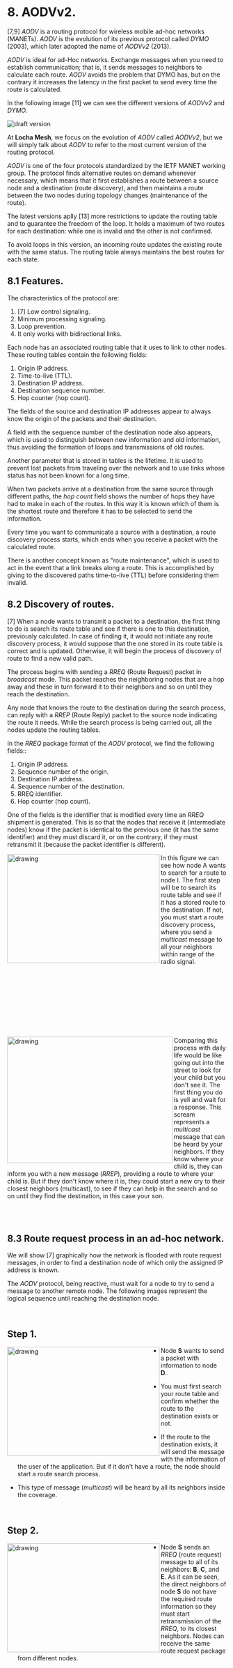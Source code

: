 # 8. AODVv2.

[7,9] _AODV_ is a routing protocol for wireless mobile ad-hoc networks (MANETs). _AODV_ is the evolution of its previous protocol called _DYMO_ (2003), which later adopted the name of _AODVv2_ (2013).

_AODV_ is ideal for ad-Hoc networks. Exchange messages when you need to establish communication; that is, it sends messages to neighbors to calculate each route. _AODV_ avoids the problem that DYMO has, but on the contrary it increases the latency in the first packet to send every time the route is calculated.

In the following image [11] we can see the different versions of _AODVv2_ and _DYMO_.

![draft version](pics/aodv-versions.png "draft version")

At **Locha Mesh**, we focus on the evolution of _AODV_ called _AODVv2_, but we will simply talk about _AODV_ to refer to the most current version of the routing protocol.

_AODV_ is one of the four protocols standardized by the IETF MANET working group. The protocol finds alternative routes on demand whenever necessary, which means that it first establishes a route between a source node and a destination (route discovery), and then maintains a route between the two nodes during topology changes (maintenance of the route).

The latest versions aplly [13] more restrictions to update the routing table and to guarantee the freedom of the loop.
It holds a maximum of two routes for each destination: while one is invalid and the other is not confirmed.

To avoid loops in this version, an incoming route updates the existing route with the same status. The routing table always maintains the best routes for each state.

## 8.1 Features.

The characteristics of the protocol are:

<ol>
 <li>[7] Low control signaling. </li>
 <li>Minimum processing signaling.</li>
 <li>Loop prevention.</li>
 <li>It only works with bidirectional links.</li>
</ol> 

Each node has an associated routing table that it uses to link to other nodes. These routing tables contain the following fields: 

<ol>
 <li>Origin IP address.</li>
 <li>Time-to-live (TTL). </li>
 <li>Destination IP address.</li>
 <li>Destination sequence number.</li>
 <li>Hop counter (hop count).</li>
</ol>

The fields of the source and destination IP addresses appear to always know the origin of the packets and their destination.

A field with the sequence number of the destination node also appears, which is used to distinguish between new information and old information, thus avoiding the formation of loops and transmissions of old routes. 

Another parameter that is stored in tables is the lifetime. It is used to prevent lost packets from traveling over the network and to use links whose status has not been known for a long time. 

When two packets arrive at a destination from the same source through different paths, the _hop count_ field shows the number of hops they have had to make in each of the routes. In this way it is known which of them is the shortest route and therefore it has to be selected to send the information.

Every time you want to communicate a source with a destination, a route discovery process starts, which ends when you receive a packet with the calculated route.

There is another concept known as "route maintenance", which is used to act in the event that a link breaks along a route. This is accomplished by giving to the discovered paths time-to-live (TTL) before considering them invalid.


## 8.2 Discovery of routes. 
[7] When a node wants to transmit a packet to a destination, the first thing to do is search its route table and see if there is one to this destination, previously calculated. In case of finding it, it would not initiate any route discovery process, it would suppose that the one stored in its route table is correct and is updated. Otherwise, it will begin the process of discovery of  route to find a new valid path. 

The process begins with sending a _RREQ_ (Route Request) packet in _broadcast_ mode. This packet reaches the neighboring nodes that are a hop away and these in turn forward it to their neighbors and so on until they reach the destination.

Any node that knows the route to the destination during the search process, can reply with a _RREP_ (Route Reply) packet to the source node indicating the route it needs. While the search process is being carried out, all the nodes update the routing tables.

In the _RREQ_ package format of the _AODV_ protocol, we find the following fields:: 

<ol>
 <li>Origin IP address.</li>
 <li>Sequence number of the origin.</li>
 <li>Destination IP address.</li>
 <li>Sequence number of the destination.</li>
 <li>RREQ identifier.</li>
 <li>Hop counter (hop count).</li>
</ol>

One of the fields is the identifier that is modified every time an _RREQ_ shipment is generated. This is so that the nodes that receive it (intermediate nodes) know if the packet is identical to the previous one (it has the same identifier) ​​and they must discard it, or on the contrary, if they must retransmit it (because the packet identifier is different). 


<p>
<img src="../pics/RREQ-table-route.png" alt="drawing" height="250" width="350" align="left"/>
</p>


In this figure we can see how node A wants to search for a route to node I. The first step will be to search its route table and see if it has a stored route to the destination. If not, you must start a route discovery process, where you send a _multicast_ message to all your neighbors within range of the radio signal.


<br />&nbsp;<br />
<br />&nbsp;<br />
<br />&nbsp;<br />
<br />&nbsp;<br />

<img src="../pics/aodv-family.png" alt="drawing" height="290" width="380" align="left"/>
</p>


Comparing this process with daily life would be like going out into the street to look for your child but you don't see it. The first thing you do is yell and wait for a response. This scream represents a _multicast_ message that can be heard by your neighbors. If they know where your child is, they can inform you with a new message (_RREP_), providing a route to where your child is. But if they don't know where it is, they could start a new cry to their closest neighbors (multicast), to see if they can help in the search and so on until they find the destination, in this case your son.

<br />&nbsp;<br />



## 8.3 Route request process in an ad-hoc network.

We will show [7] graphically how the network is flooded with route request messages, in order to find a destination node of which only the assigned IP address is known.

The _AODV_ protocol, being reactive, must wait for a node to try to send a message to another remote node. The following images represent the logical sequence until reaching the destination node.

<br>

<h2> Step 1. </h2>

<p>
<img src="../pics/RREQ1.png" alt="drawing" height="250" width="350" align="left"/>
</p>

- Node **S** wants to send a packet with information to node **D**.. 

- You must first search your route table and confirm whether the route to the destination exists or not.

- If the route to the destination exists, it will send the message with the information of the user of the application. But if it don't have a route, the node should start a route search process.

- This type of message (_multicast_) will be heard by all its neighbors inside the coverage.

<br>


<h2> Step 2. </h2>

<p>
<img src="../pics/RREQ2.png" alt="drawing" height="250" width="350" align="left"/>
</p>


- Node **S** sends an _RREQ_ (route request) message to all of its neighbors: **B**, **C**, and **E**. As it can be seen, the direct neighbors of node **S** do not have the required route information so they must start retransmission of the _RREQ_, to its closest neighbors. Nodes can receive the same route request package from different nodes.
<br>
<br>
<br>
<br>
<br>
<br>

<h2> Step 3. </h2>

<p>
<img src="../pics/RREQ3.png" alt="drawing" height="250" width="350" align="left"/>
</p>

- Node **H** receives the _RREQ_ message from two different neighbors, which could lead to a collision.

- _AODVv2_ handles a route message table [10] to verify that a node will never recreate a _RREQ_ message that it has already recreated before, no matter where it comes.

<br>
<br>
<br>
<br>
<h2> Step 4. </h2>

<p>
<img src="../pics/RREQ4.png" alt="drawing" height="250" width="350" align="left"/>
</p>

- Node **C** receives the _RREQ_ message from **G** and **H**, but does not recreate it, because node **C** has recreated this message before.
  
- Verification is done through the route message table, which must be interpolated every time a _RREQ_ or _RREP_ type message is received.

<br>
<br>
<br>
<br>
<h2> Step 5. </h2>

<p>
<img src="../pics/RREQ5.png" alt="drawing" height="250" width="350" align="left"/>
</p>

- In this case nodes **J** and **K** retransmit the packet to **D**, due to these nodes do not know each other and their transmissions could collide.

- The _RREQ_ package may not be delivered to node **D**, despite the flood of messages on the network.


<br>
<br>
<br>
<br>

<h2> Step 6. </h2>

<p>
<img src="../pics/RREQ6.png" alt="drawing" height="250" width="350" align="left"/>
</p>

- Node **D** does not recreate the package due to it is the recipient of the route request message.

- In the process, each intermediate node should know how to return to the node that recreated the _RREQ_ message. 

- By executing the _RREQ_ message, each node involved in the process is learning a reverse route to the originating node of the route request message. 

- When _RREP_ messages begin to be created, the intermediate nodes learn a reverse route to the origin node of the _RREP_ message, and in this way a two-way route could be established between the **S** and **D** nodes. 

<br>

<h2> Step 7. </h2>

<p>
<img src="../pics/RREQ7.png" alt="drawing" height="250" width="350" align="left"/>
</p>

- The flooding of the _RREQ_ message across the network is now complete.

- Nodes that are not in the path of **S** or are  isolated from the network will not receive the package, for example **Z**.

- The nodes that pass through the receiver also don´t receive the packet, for example **N**.


<br>
<br>
<br>

### 8.3.1 Advantages of search of routes by network flooding.

The advantages are:

- Simplicity.
- More efficient than other protocols when the transmission frequency is low enough.
- Trustworthy in package delivery. Packages to the destination could be delivered by different routes.


### 8.3.2 Disadvantages of search of routes by network flooding.

- Potentially, data packages can be delivered to too many nodes that do not need to receive them. 
- In the example above, **J** and **K** can transmit to **D** simultaneously, and in this case the receiver might not receive the package.

### 8.3.3 Reverse route entrance.

When an intermediate node receives an RREQ message, the node must configure an entry in a local route table with the following information:

  - IP address of the message source.
  - Sequence number of the source.
  - Number of hops to the source node.
  - IP address of the node from which the _RREQ_ was received. 
  - Using a reverse route a node can send a _RREP_ message to the source.
  - An entry in the route table also includes a time-to-live (TTL) of a route.

These routes learned through _RREQ_ messages can´t yet be confirmed as bidirectional. They are links that we know are capable of sending messages, but we must make sure that they can also receive, through the _RREQ_ack_ messages or the _RREP_ message itself, which we will talk about later.

<br>

## 8.4 Routes maintenance.
[8] Route routing table maintenance is the process by which the algorithm ensures that the active routes in the table remain valid. Route Error Messages (_RERR_) are used to perform this task. These control messages are generated by _AODVv2_ when you want to inform one or more nodes that one or more routes are no longer valid. There are three events that cause a _RERR_ message to be sent:

- When a node has to forward an IP package but there is no valid route in its routing table, the node will send a _RERR_ to the source to report that there is no route to the destination.

- When an _RREP_ message can´t be forwarded because the path to the _RREQ_ message generator is invalid. In this case the node must send the _RERR_ message to the _RREP_ message generator to report that the route to the origin of the _RREQ_ message is invalid.

- When a node detects that one of the links from a neighboring node has broken, it must inform all nodes using that link that all routes have become invalid.

When a route is found it is given a time-to-live (TTL) and it is considered useful until a timer associated with this route doesn´t expire. This is used so that you don´t have to initiate a route discovery for each information message you want to send. 

During a communication between the origin node and the destination node it could happen that one of the nodes changes its position. This can make the link to break out and the path unusable. The node neighboring the broken link must be in charge of inform the rest of the nodes about this event. The sending of the RERR message is used for this purpose.

The message is the same as the _RREP_ message but with a hop number equal to infinity. In other words, the node that detects the broken link sends an _RERR_ to the origin with a _hop-count_ value of infinite value, which makes any other route better and they must reroute the packages through other way. In this way, the origin node decides if communication with the destination node has ended or if it should start a new route discovery process instead.

_AODV_ presents a number of optimization options, such as the chance to locally repair a broken link that is part of an active route. 

When a link breaks, instead of sending a _RERR_ package to the origin, the node that has detected the break can try to repair it locally by sending a _RREQ_ message with the destination sequence number increased by one to that destination. 

The data packages remain stored on this node waiting to receive a _RREP_ message with a new available route to the destiny. If this new procedure isn´t successful and the _RREP_ message  doesn´t arrive, then it will be necessary to report about the broken link by sending it a _RERR_ package.

## 8.5 Routes table.

We also have an example to illustrate the route table at each node after a route request to all nodes.

The following figure shows a basic node topology and the route table that is used to find other nodes.

<p>
<img src="../pics/RREQ-table-route.png" alt="drawing" height="250" width="450" align="center"/>
</p>


<h3>Routes table for node A</h3>

<div>
<table id="tblOne" style="width:100%; float:left">
 <tr>
    <th>Seq</th>
    <th>Dest</th>
    <th>Next</th>
    <th>Hop</th>
 </tr>
  <tr>
    <td>1</td>
    <td>B</td>
    <td>B</td>
    <td>1</td>
 </tr>
 <tr>
    <td>1</td>
    <td>E</td>
    <td>B</td>
    <td>2</td>
 </tr>
 <tr>
    <td>1</td>
    <td>H</td>
    <td>B</td>
    <td>3</td>
 </tr>
 <tr>
    <td>1</td>
    <td>J</td>
    <td>B</td>
    <td>4</td>
 </tr>

</table>
</div>



<h3>Routes table for node B</h3>

<div>
<table id="tblOne" style="width:100%; float:left">
 <tr>
    <th>Seq</th>
    <th>Dest</th>
    <th>Next</th>
    <th>Hop</th>
 </tr>
  <tr>
    <td>1</td>
    <td>A</td>
    <td>A</td>
    <td>1</td>
 </tr>
 <tr>
    <td>1</td>
    <td>E</td>
    <td>E</td>
    <td>1</td>
 </tr>
 <tr>
    <td>1</td>
    <td>H</td>
    <td>E</td>
    <td>2</td>
 </tr>
 <tr>
    <td>1</td>
    <td>J</td>
    <td>E</td>
    <td>3</td>
 </tr>

</table>
</div>


<h3>Routes table for node E</h3>

<div>
<table id="tblOne" style="width:100%; float:left">
 <tr>
    <th>Seq</th>
    <th>Dest</th>
    <th>Next</th>
    <th>Hop</th>
 </tr>
  <tr>
    <td>1</td>
    <td>B</td>
    <td>B</td>
    <td>1</td>
 </tr>
 <tr>
    <td>1</td>
    <td>A</td>
    <td>B</td>
    <td>2</td>
 </tr>
 <tr>
    <td>1</td>
    <td>H</td>
    <td>H</td>
    <td>1</td>
 </tr>
 <tr>
    <td>1</td>
    <td>J</td>
    <td>H</td>
    <td>2</td>
 </tr>

</table>
</div>


<h3>Routes table for node H</h3>

<div>
<table id="tblOne" style="width:100%; float:left">
 <tr>
    <th>Seq</th>
    <th>Dest</th>
    <th>Next</th>
    <th>Hop</th>
 </tr>
  <tr>
    <td>1</td>
    <td>A</td>
    <td>E</td>
    <td>3</td>
 </tr>
 <tr>
    <td>1</td>
    <td>B</td>
    <td>E</td>
    <td>2</td>
 </tr>
 <tr>
    <td>1</td>
    <td>E</td>
    <td>E</td>
    <td>1</td>
 </tr>
 <tr>
    <td>1</td>
    <td>J</td>
    <td>J</td>
    <td>1</td>
 </tr>

</table>
</div>


<h3>Routes table for node J</h3>

<div>
<table id="tblOne" style="width:100%; float:left">
 <tr>
    <th>Seq</th>
    <th>Dest</th>
    <th>Next</th>
    <th>Hop</th>
 </tr>
  <tr>
    <td>1</td>
    <td>A</td>
    <td>H</td>
    <td>4</td>
 </tr>
 <tr>
    <td>1</td>
    <td>B</td>
    <td>H</td>
    <td>3</td>
 </tr>
 <tr>
    <td>1</td>
    <td>E</td>
    <td>H</td>
    <td>2</td>
 </tr>
 <tr>
    <td>1</td>
    <td>H</td>
    <td>H</td>
    <td>1</td>
 </tr>

</table>
</div>

So far an overview of the AODVv2 protocol has been presented. Now we are going to detail the processes, data structures, implemented messages and tested in real scenarios.

## 8.6 Router Client Set.
The Router Client Set is a conceptual table in which we store the clients of the _AODV_ router, in order to limit the route messages recreated by the node (_RREQ_, _RREP_) only to the clients registered in that table.

## 8.7 Neighbor Set.
The Neighbor Set table contains information regarding neighboring routers. It´s updated from the control messages. It also contains information regarding the bidirectionality of the link: a route will only be considered valid when the link is confirmed to be bidirectional.

## 8.8 Sequence Number.
Sequence numbers allow _AODVv2_ routers to determine the time order of route discovery messages, identifying obsolete routing information so that it can be discarded. 
Each _AODVv2_ router must maintain its own _Sequence Number_, included in all _RREQ_ and _RREP_ messages created by it. It is necessary to ensure that the sequence number grows one by one for each _RREQ_ or _RREP_ message created. 
If the value reaches 65535, this value must be reset to 1, the value 0 is reserved to indicate that the node sequence number is unknown. 
To determine if a route message is obsolete, you must compare the sequence number attached to the message with the existing information about that route.

## 8.9 Local Route Set.

All _AODVv2_ routers must maintain a set of local routes, with information about the routes learned from the control messages. 
When a route is considered valid, the corresponding entry in the routes table must be added in the route table; and when a route changes from valid to invalid, the corresponding entry must be deleted in the route table.

## 8.10 Multicast Route Message Set.

RREQ messages, by default, are _multicast_ and can be forwarded multiple times. 
The purpose of the _multicast route message set_ is to provide information related to the _RREQ_ and _RREP_ messages previously received, so that they can be compared with the received route messages and determine if the information they contain is old. This allows the router to control the sending of redundant traffic.

## 8.11 Messages.

We are going to detail the control messages that the protocol uses to communicate routes information between nodes. _AODVv2_ defines 4 types of control messages:

- Route Request (_RREQ_).
- Route Reply (_RREP_).
- Route Reply Acknowledgement (_RREP_Ack_).
- Route Error (_RERR_). 

### 8.11.1 Contents of the RREQ route request message.

<p> 
 <img src="../pics/RREQMSG.svg" alt="drawing" height="260" width="280" align="left"/>


- **msg_hop_limit**: contains an integer that decreases by 1 each hop that goes through the _RREQ_ message. The _RREQ_Gen_ message sets the maximum number of hops that the _RREQ_ message will traverse.
- **AddressList**: contains _OrigPrefix_ y+and _TargPrefix_.
- **PrefixLengthList** (Optional): contains _OrigPrefixLen_, if omitted, the length of the prefix (in bits) is equal to the length of the _OrigAddr_.
- **OrigSeqNum** :_OrigPrefix_ sequence number, which is incremented as indicated here [aqui](#88-Sequence-Number).
- **MetricType**: type of metric associated with _OrigMetric_.
- **OrigMetric**: the value of the metric associated with the path to _OrigPrefix_.
</p>

<br></br>

### 8.11.2 Contents of the RREP route response message.

<p> 
 <img src="../pics/RREPMSG.svg" alt="drawing" height="260" width="280" align="left"/>

- **msg_hop_limit**: contains an integer that decreases its value by 1 for each hop that the _RREP_ message traverses. The _RREP_Gen_ messages sets the maximum number of hops that the _RREP_ message will traverse.
- **AddressList**: contains _OrigPrefix_ and _TargPrefix_.
- **PrefixLengthList** (Optional): contains _TargPrefixLen_, if omitted, the length of the prefix (in bits) is equal to the length of the_TargAddr_ adress.
- **TargetSeqNum** : the sequence number associated with _TargPrefix_.
- **MetricType**: the type of metric associated with _TargMetric_.
- **TargetMetric**: the value of the metric associated with the path to  _TargPrefix_.
</p>
<br></br>

### 8.11.3 RREP_Ack message content.
<p> 
 <img src="../pics/ACKMSG.svg" alt="drawing" height="60" width="280" align="left"/>

- **AckReq** (Optional): If included, informs the receiver that it must send an _RREP_Ack_ message to confirm the bidirectionality of the link.
</p>
<br>


### 8.11.4 RERR message content.

<p> 
 <img src="../pics/RERRMSG.svg" alt="drawing" height="220" width="280" align="left"/>

- **PktSource** (Optional :) represents the IP address of the packet that triggered the _RERR_.
- **AddressList**: the addresses of the routes that are not available.
- **PrefixLengthList**: the prefix size in bits, associated with unavailable paths or broken links.
- **SeqNumList**: the known number sequence of the broken link.
- **MetricTypeList**: the type of metrics associated with routes that are no longer available.

<br>
<br>

The Route Error (_RERR_) message is used to inform the nodes that doesn´t exist a route. This type of messages is part of the maintenance of routes and each node manages to update its route tables and eliminate obsolete routes or broken links, with the information of this type of messages.

<br>
<br>


## 8.12 AODVv2 protocol processes.

Let's see a description of each protocol process. 

### 8.12.1 Next Hop Monitoring.

The purpose of this process [10] is to ensure that routes are not established through unidirectional links. To do this, AODV2 routers must verify the bidirectionality of the link with the next hop before marking a route as valid in the Local Route Set.

- To check if a link is bidirectional with an upstream router, the _RREP_Ack_ control message is used. 
Upon submission, another _RREP_Ack_ is expected in response. 
If this message arrives in less time than _RREP_Ack_SENT_TIMEOUT_ it shows that the link is bidirectional, otherwise the link is considered unidirectional.
- For a downstream router, receiving an _RREP_ message that contains the destination address of a route request in the _TargAddr_ field is a confirmation that the link is active and is bidirectional, due to an _RREP_ message requires an _RREQ_ message, that previously have traveled the link in the opposite direction.

### 8.12.2 Neighbor Set Update.

The purpose of this process  [10] is to update the Neighbor Set table. When a control message is received, the process to update the Neighbor Set table starts. This allows registering the neighbors of the _AODVv2_ router and establishing the relationship that it maintains with each of them.

- When a router receives an _RREP_ message and its reception is expected, the link to the router that sent the package is confirmed as bidirectional, and therefore the corresponding entry state of the Neighbor Set changes to "Confirmed".

- When a router receives an _RREP_Ack_ message and it is due to sending an _RREP_Ack_ with AckReq, the link is confirmed as bidirectional and the Neighbor Set table has to be updated.


For a detailed description of the processes involved in route search and maintenance, you can refer to the most up-to-date protocol specifications[10].

## 8.13 Processing of route message information.

In all route messages [10] there is information: RREQs contain the route to OrigPrefix, and RREPs toward TargPrefix. This information is stored in the Local Route Set. 

As a previous step to the evaluation process, the structures of the _RREQ_ and _RREP_ messages are converted to an _AdvRte_ type structure, common to both. This facilitates the development process by reducing the number of functions to implement.


### 8.13.1 Evaluation of route information.

The purpose of this process [10] is to assess whether the route information contained in the _AdvRte_ will be used to update the Local Route Set table. To do this, the cost and the sequence number of the _AdvRte_ are compared with the corresponding entry in the Local Route Set table.

### 8.13.2 Update of route information.

After determining [10] that the _AdvRte_ will be used to update the Local Route Set table. This process is responsible for adding a new entry or updating an existing one.

### 8.13.3 Elimination of redundant messages using the Multicast Route Message Set.

When route messages flood a MANET, a node might receive the same route message multiple times. If not avoided, part of these messages will be forwarded generating unnecessary traffic.

To resolve this problem, each _AODVv2_ router stores information about the route messages it receives in the Multicast Route Message Set table.

Each time an _RREQ_ or _RREP_ message is received, the Multicast Route Message Set table is queried whether the information in the incoming message is redundant or not.

From this, the decision is made whether the message is forwarded or not.

### 8.13.4 Creation of RREQ messages.
- An _RREQ_ message is generated when a Client Router registered in the Local Route Set table of an _AODVv2_ router wants to send an IP package and there is no route to the destination in its RIB table.  After configuring the described parameters  [aquí](#8111-Contenido-del-mensaje-de-requerimiento-de-ruta-RREQ), it is sent. The destination IP address of the packet containing the RREQ message will be the LL-MANET-Routers (`FF02:0:0:0:0:0:0:6D`) for IPV6 specified by [RFC 5498](https://tools.ietf.org/html/rfc5498).

- Before creating an _RREQ_ message, the router must verify if an _RREQ_ was recently sent for the requested destination. If so, and the timeout for a response has not yet been reached, the router should continue waiting for a response without generating a new _RREQ_.

- If the timeout has been reached, it can generate a new _RREQ_. If buffering is configured, the incoming IP package must be buffered until route discovery is complete.

- If the allowed limit of _AODVv2_ control messages has been reached, it should not generate any other messages.

- If it´s near the limit, the message should be sent if the priorities in Section [7.5](https://datatracker.ietf.org/doc/draft-perkins-manet-aodvv2/?include_text=1) allow it.

- This message is used to create the corresponding message [RFC5444] (Sección[8](https://datatracker.ietf.org/doc/draft-perkins-manet-aodvv2/?include_text=1)), which is delivered to the RFC5444 multiplexer for further processing

- By default, the multiplexer has instructions for handling multicast messages on LL-MANET-Routers.


To generate an _RREQ_ message, the _AODVv2_ router must follow these steps:

1. Set **msg_hop_limit** = MAX_HOPCOUNT
2. Set **msg_hop_count** = 0, if including it
3. Set **AddressList** = {OrigAddr, TargAddr}
4. For PrefixLengthList:
 - If **OrigAddr** is part of a range of addresses configured as a client of the router, set

 - PrefixLengthList = {OrigPrefixLen, null}.
 - otherwise omit PrefixLengthList. 
5. For OrigSeqNum:
 - Increase the router number sequence as specified in section [4.4](https://datatracker.ietf.org/doc/draft-perkins-manet-aodvv2/?include_text=1).
 - Set OrigSeqNum = SeqNum. 
6. For TargSeqNum:
 - If there is an invalid path that matches TargAddr using the longest prefix match and has a valid sequence number, set TargSeqNum.
 - TargSeqNum = sequence number of the stored path.
 - If there are no invalid routes that match the destination address, or the route doesn´t have a sequence number, the TargetSeqNum is ignored. 
7. Include the MetricType data element and set the type to be chord or comparable to metricType.
8. Set OrigMetric = Route[OrigAddr]. Metric, i.e.  RouterClient.Cost.
9. Include the ValidityTime data item if it announce that the route to OrigAddr through this router is offered for a limited time, and configure ValidityTime accordingly.

### 8.13.5 Reception of RREQ messages.
This process is responsible for performing operations when an AODVv2 router receives an RREQ message. Between them:
- Checks that the contents of the fields are valid.
- Updates the Neighbor Set, Local Route Set, and Multicast Route Message Set tables.
- Finally, if the route discovery request is addressed to it, it sends an RREP message. If not, it forwards the RREQ message.

### 8.13.6 Forwarding RREQ messages.
An _RREP_ message is generated when a node receives an _RREQ_ and the AddressList field. The TargPrefix in the message matches an entry in the Router Client Set table of the router. When this happens, it generates an _RREP_ message configuring the fields described [aquí](#8112-Contenido-del-mensaje-de-respuesta-de-ruta-RREP) and sends it to the _RREQ_Gen_ with the content of the _RREQ_ route request message.


### 8.13.7 Reception of RREP messages.
This process is responsible for performing operations when an _AODVv2_ router receives an _RREP_ message. Between them, checks that the contents of the fields are valid, update the Neighbor Set, Local Route Set and Multicast Route Message Set tables. If the final destination of the message is the router itself, and the message contains a valid route, the route discovery process is terminated, adding the corresponding entry to the routing table.


### 8.13.8 RREP messages forwarding.
The purpose of this process is to forward _RREP_ messages. To do this, it will check if the maximum number of hops has not been exceeded. If so, it forward the message

### 8.13.9 Generation of RREP_Ack messages.
The route response acknowledgment is used as a request and as a response message to test the bidirectionality of a link through which the route response has also been sent.

### 8.13.10 Reception of RREP_Ack messages.
When an _AODVv2_ router receives an _RREP_Ack_ message, it will check if the message contains an _AckReq_ and if the message was expected or not. If the message contains an _AckReq_, it will start the process to send a response of type _RREP_Ack_. If not, and if the message was expected, it will update the Neighbor Set table to establish the link to the issuer of the _RREP_Ack_ as bidirectional.

### 8.13.11 Generation of RREP_Ack Response.
An _AODvv2_ router will generate an _RREP_Ack Response_ when it receives an _RREP_Ack_ that contains an _AckReq_.
